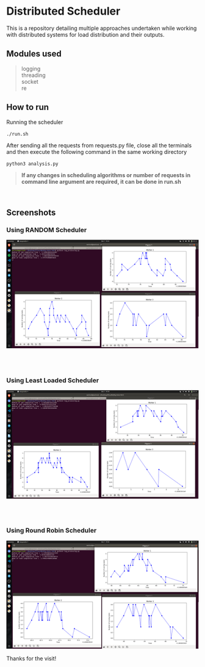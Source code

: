 # Distributed Scheduler

This is a repository detailing multiple approaches undertaken while working with distributed systems for load distribution and their outputs.

## Modules used 

> logging <br>
> threading <br>
> socket <br>
> re<br>

## How to run 

Running the scheduler 
```
./run.sh
```
After sending all the requests from requests.py file, close all the terminals and then execute the following command in the same working directory<br>
```
python3 analysis.py
```


> <b> If any changes in scheduling algorithms or number of requests in command line argument are required, it can be done in run.sh </b>
<br>

## Screenshots

### Using RANDOM Scheduler 

<p>
    <img src="Results/RANDOM1.png" width=580 height="auto">
</p>
<br>
<br>

### Using Least Loaded Scheduler 
<p>
    <img src="Results/LL1.png" width=580 height="auto">
</p>
<br>
<br>

### Using Round Robin Scheduler 
<p>
    <img src="Results/RR1.png" width=580 height="auto">
</p>
Thanks for the visit!
